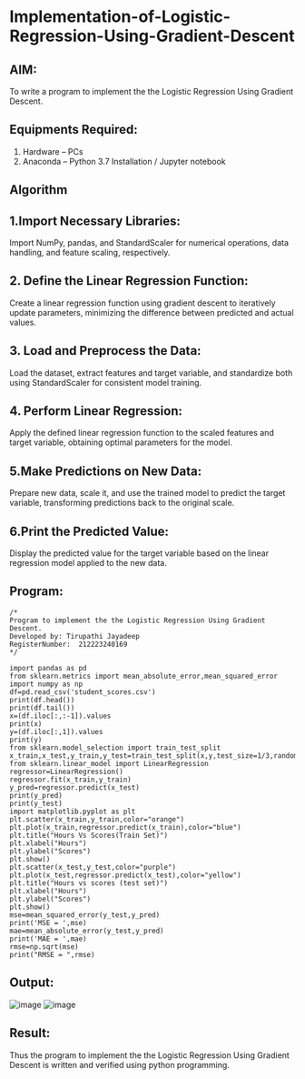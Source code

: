# Implementation-of-Logistic-Regression-Using-Gradient-Descent

## AIM:
To write a program to implement the the Logistic Regression Using Gradient Descent.

## Equipments Required:
1. Hardware – PCs
2. Anaconda – Python 3.7 Installation / Jupyter notebook

## Algorithm

## 1.Import Necessary Libraries:
Import NumPy, pandas, and StandardScaler for numerical operations, data handling, and feature scaling, respectively.

## 2. Define the Linear Regression Function:
Create a linear regression function using gradient descent to iteratively update parameters, minimizing the difference between predicted and actual values.

## 3. Load and Preprocess the Data:
Load the dataset, extract features and target variable, and standardize both using StandardScaler for consistent model training.

## 4. Perform Linear Regression:
Apply the defined linear regression function to the scaled features and target variable, obtaining optimal parameters for the model.

## 5.Make Predictions on New Data:
Prepare new data, scale it, and use the trained model to predict the target variable, transforming predictions back to the original scale.

## 6.Print the Predicted Value:
Display the predicted value for the target variable based on the linear regression model applied to the new data.

## Program:
```
/*
Program to implement the the Logistic Regression Using Gradient Descent.
Developed by: Tirupathi Jayadeep
RegisterNumber:  212223240169
*/

import pandas as pd
from sklearn.metrics import mean_absolute_error,mean_squared_error
import numpy as np
df=pd.read_csv('student_scores.csv')
print(df.head())
print(df.tail())
x=(df.iloc[:,:-1]).values
print(x)
y=(df.iloc[:,1]).values
print(y)
from sklearn.model_selection import train_test_split
x_train,x_test,y_train,y_test=train_test_split(x,y,test_size=1/3,random_state=0)
from sklearn.linear_model import LinearRegression
regressor=LinearRegression()
regressor.fit(x_train,y_train)
y_pred=regressor.predict(x_test)
print(y_pred)
print(y_test)
import matplotlib.pyplot as plt
plt.scatter(x_train,y_train,color="orange")
plt.plot(x_train,regressor.predict(x_train),color="blue")
plt.title("Hours Vs Scores(Train Set)")
plt.xlabel("Hours")
plt.ylabel("Scores")
plt.show()
plt.scatter(x_test,y_test,color="purple")
plt.plot(x_test,regressor.predict(x_test),color="yellow")
plt.title("Hours vs scores (test set)")
plt.xlabel("Hours")
plt.ylabel("Scores")
plt.show()
mse=mean_squared_error(y_test,y_pred)
print('MSE = ',mse)
mae=mean_absolute_error(y_test,y_pred)
print('MAE = ',mae)
rmse=np.sqrt(mse)
print("RMSE = ",rmse)
```


## Output:
![image](https://github.com/23004426/-Implementation-of-Logistic-Regression-Using-Gradient-Descent/assets/144979327/78b81d55-def7-4cb1-a826-47d538f8fec1)
![image](https://github.com/23004426/-Implementation-of-Logistic-Regression-Using-Gradient-Descent/assets/144979327/cf0de55c-3165-4aed-8415-eafdc11f7cdc)

## Result:
Thus the program to implement the the Logistic Regression Using Gradient Descent is written and verified using python programming.

